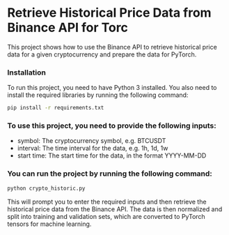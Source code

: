 # Retrieve Historical Price Data from Binance API for Torc
This project shows how to use the Binance API to retrieve historical price data for a given cryptocurrency and prepare the data for PyTorch.


### Installation
To run this project, you need to have Python 3 installed. You also need to install the required libraries by running the following command:

```sh
pip install -r requirements.txt
```


### To use this project, you need to provide the following inputs:

- symbol: The cryptocurrency symbol, e.g. BTCUSDT
- interval: The time interval for the data, e.g. 1h, 1d, 1w
- start time: The start time for the data, in the format YYYY-MM-DD

### You can run the project by running the following command:

```sh
python crypto_historic.py
```

This will prompt you to enter the required inputs and then retrieve the historical price data from the Binance API. The data is then normalized and split into training and validation sets, which are converted to PyTorch tensors for machine learning.
